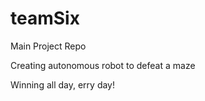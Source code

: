 # teamSix
Main Project Repo

Creating autonomous robot to defeat a maze

Winning all day, erry day!
